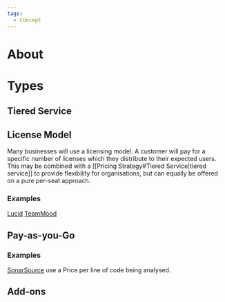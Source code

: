 ```yaml
---
tags:
  - Concept
---
```

# About
# Types
## Tiered Service

## License Model
Many businesses will use a licensing model. A customer will pay for a specific number of licenses which they distribute to their expected users. This may be combined with a [[Pricing Strategy#Tiered Service|tiered service]] to provide flexibility for organisations, but can equally be offered on a pure per-seat approach.
### Examples
[Lucid](https://lucid.co/)
[TeamMood](https://www.teammood.com/en/pricing/)
## Pay-as-you-Go
### Examples
[SonarSource](https://www.sonarsource.com/plans-and-pricing/?s_campaign=SC-HROI-Brand&s_content=SonarCloud&s_term=sonarcloud&s_category=Paid&s_source=Paid%20Search&s_origin=Google&gad_source=1&gclid=CjwKCAjw48-vBhBbEiwAzqrZVLeuxZ2QRXcO6IDa4WQaS9YLQyGhYD0uhuE-lCBdRjjrbdM9BLukpBoCP_EQAvD_BwE#sonarcloud) use a Price per line of code being analysed.

## Add-ons